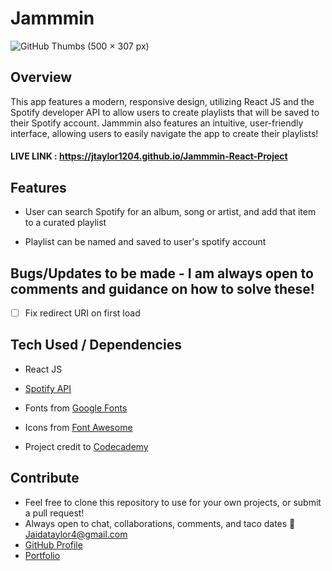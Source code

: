 # Jammmin
![GitHub Thumbs (500 × 307 px)](https://user-images.githubusercontent.com/102535399/216232580-1be6754c-ae5e-40f7-b7c6-127fd80e7c60.gif)


## Overview

This app features a modern, responsive design, utilizing React JS and the Spotify developer API to allow users to create playlists that will be saved to their Spotify account. Jammmin also features an intuitive, user-friendly interface, allowing users to easily navigate the app to create their playlists!
#### LIVE LINK : https://jtaylor1204.github.io/Jammmin-React-Project

## Features

- User can search Spotify for an album, song or artist, and add that item to a curated playlist

- Playlist can be named and saved to user's spotify account


## Bugs/Updates to be made - I am always open to comments and guidance on how to solve these!

- [ ] Fix redirect URI on first load

## Tech Used / Dependencies

- React JS

- [Spotify API](https://www.developer.spotify.com)

- Fonts from [Google Fonts](https://fonts.google.com/)

- Icons from [Font Awesome](https://fontawesome.com/)

- Project credit to [Codecademy](https://www.codecademy.com)

## Contribute

- Feel free to clone this repository to use for your own projects, or submit a pull request!
- Always open to chat, collaborations, comments, and taco dates 🌮 [Jaidataylor4@gmail.com](mailto:jaidataylor4@gmail.com)
- [GitHub Profile](https://github.com/jtaylor1204)
- [Portfolio](https://jaidataylor.tech)

